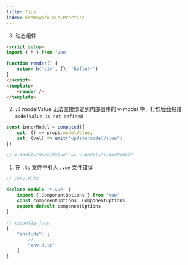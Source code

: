 ```yaml
---
title: Tips
index: Framework.Vue.Practice
---
```


3. 动态组件

``` html
<script setup>
import { h } from 'vue'

function render() {
    return h('div', {}, 'hello!~')
}
</script>
<template>
    <render />
</template>
```


2. `v3` modelValue 无法直接绑定到内部组件的 v-model 中，打包后会报错 `modelValue is not defined`

``` ts
const innerModel = computed({
    get: () => props.modelValue,
    set: (val) => emit('update:modelValue')
})

// v-model="modelValue" => v-model="innerModel"
```

1. 在 `.ts` 文件中引入 `.vue` 文件错误 

```ts
// /env.d.ts

declare module '*.vue' {
    import { ComponentOptions } from 'vue'
    const componentOptions: ComponentOptions
    export default componentOptions
}

// tsconfig.json
{
    "include": [
        //...
        "env.d.ts"
    ]
}
```